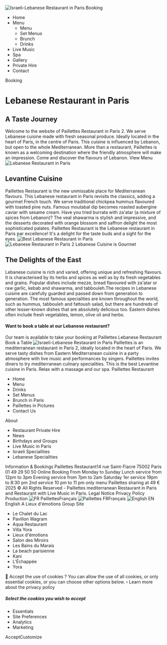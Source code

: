 ![Israeli-Lebanese Restaurant in Paris](https://www.paillettes-paris.com/assets/images/logo.png) Booking
  * Home
  * Menu
    * Menu
    * Set Menus
    * Brunch
    * Drinks
  * Live Music
  * Spa
  * Gallery
  * Private Hire
  * Contact


Booking
# Lebanese Restaurant in Paris
## A Taste Journey
Welcome to the website of Paillettes Restaurant in Paris 2. We serve Lebanese cuisine made with fresh seasonal produce. Ideally located in the heart of Paris, in the centre of Paris. This cuisine is influenced by Lebanon, but open to the whole Mediterranean. More than a restaurant, Paillettes is known as a welcoming destination where the friendly atmosphere will make an impression. Come and discover the flavours of Lebanon.
View Menu
![Lebanese Restaurant in Paris](https://www.paillettes-paris.com/assets/images/restaurant-spa.png)
## Levantine Cuisine
Paillettes Restaurant is the new unmissable place for Mediterranean flavours. This Lebanese restaurant in Paris revisits the classics, adding a gourmet French touch. We serve traditional chickpea hummus flavoured with toasted pine nuts. Famous moutabal dip becomes roasted aubergine caviar with sesame cream. Have you tried burrata with za'atar (a mixture of spices from Lebanon)? The veal shawarma is stylish and impressive, and the desserts decorated with orange blossom and saffron delight the most sophisticated palates. Paillettes Restaurant is the Lebanese restaurant in Paris par excellence! It's a delight for the taste buds and a sight for the eyes.
![Best Lebanese Restaurant in Paris](https://www.paillettes-paris.com/assets/images/restaurant-libanais-houmous.png)
![Lebanese Restaurant in Paris 2](https://www.paillettes-paris.com/assets/images/paillettes01.png)
Lebanese Cuisine is Gourmet
## The Delights of the East
Lebanese cuisine is rich and varied, offering unique and refreshing flavours. It is characterised by its herbs and spices as well as by its fresh vegetables and grains. Popular dishes include mezze, bread flavoured with za'atar or raw garlic, kebab and shawarma, and tabbouleh.The recipes in Lebanese cuisine are carefully guarded and passed down from generation to generation. The most famous specialities are known throughout the world, such as hummus, tabbouleh and fattoush salad, but there are hundreds of other lesser-known dishes that are absolutely delicious too. Eastern dishes often include fresh vegetables, lemon, olive oil and herbs.
#### Want to book a table at our Lebanese restaurant?
Our team is available to take your booking at Paillettes Lebanese Restaurant
Book a Table
![Israeli-Lebanese Restaurant in Paris](https://www.paillettes-paris.com/assets/images/logo_mini.png)
Paillettes is an mediterranean restaurant in Paris 2, ideally located in the heart of Paris. We serve tasty dishes from Eastern Mediterranean cuisine in a party atmosphere with live music and performances by singers. Paillettes invites diners to try mediterranean culinary specialities. This is the best Levantine cuisine in Paris. Relax with a massage and our spa.
Paillettes Restaurant
  * Home
  * Menu
  * Drinks
  * Set Menus
  * Brunch in Paris
  * Paillettes in Pictures
  * Contact Us


About
  * Restaurant Private Hire
  * News
  * Birthdays and Groups
  * Live Music in Paris
  * Israeli Specialities
  * Lebanese Specialities


Information & Bookings
Paillettes Restaurant14 rue Saint-Fiacre 75002 Paris 01 49 29 50 50
Online Booking
From Monday to Sunday Lunch service from 12pm to 3pm Evening service from 7pm to 2am Saturday 1er service 19pm to 8:30 pm 2nd service 10 pm to 11 pm only menu Paillettes sharing at 49 €
2025 © All Rights Reserved - Paillettes mediterranean Restaurant in Paris and Restaurant with Live Music in Paris.
Legal Notice Privacy Policy Production
![FR Paillettes](https://www.paillettes-paris.com/assets/img/flags/fr.png)Français
![Paillettes FR](https://www.paillettes-paris.com/assets/img/flags/fr.png)Français ![English EN](https://www.paillettes-paris.com/assets/img/flags/en.png)English
A Lieux d'émotions Group Site
  * Le Chalet du Lac
  * Pavillon Wagram
  * Aqua Restaurant
  * Villa Yora
  * Lieux d'émotions
  * Salon des Miroirs
  * Les Bains du Marais
  * La beach parisienne
  * Kani
  * L'Échappée
  * Yora


🍪 Accept the use of cookies ?
You can allow the use of all cookies, or only essential cookies, or you can choose other options below. › Learn more about the privacy policy
##### Select the cookies you wish to accept
  * Essentials
  * Site Preferences
  * Analytics
  * Marketing


AcceptCustomize
